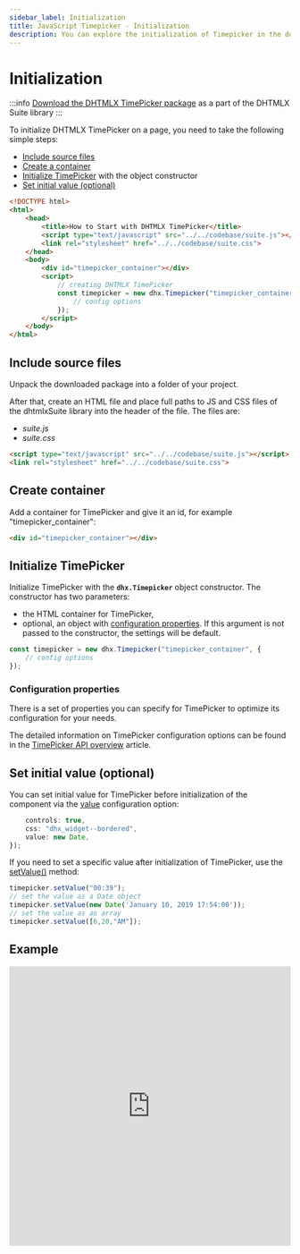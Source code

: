 ```yaml
---
sidebar_label: Initialization
title: JavaScript Timepicker - Initialization 
description: You can explore the initialization of Timepicker in the documentation of the DHTMLX JavaScript UI library. Browse developer guides and API reference, try out code examples and live demos, and download a free 30-day evaluation version of DHTMLX Suite.
---
```


# Initialization

:::info
[Download the DHTMLX TimePicker package](https://dhtmlx.com/docs/products/dhtmlxSuite/download.shtml) as a part of the DHTMLX Suite library
:::

To initialize DHTMLX TimePicker on a page, you need to take the following simple steps:

- [Include source files](#include-source-files)
- [Create a container](#create-container)
- [Initialize TimePicker](#initialize-timepicker) with the object constructor
- [Set initial value (optional)](#set-initial-value-optional)

```html
<!DOCTYPE html>
<html>
    <head>
        <title>How to Start with DHTMLX TimePicker</title>         
        <script type="text/javascript" src="../../codebase/suite.js"></script>
        <link rel="stylesheet" href="../../codebase/suite.css">
    </head>
    <body>
        <div id="timepicker_container"></div>
        <script>
            // creating DHTMLX TimePicker 
            const timepicker = new dhx.Timepicker("timepicker_container", {
				// config options
			});
        </script>
    </body>
</html>
```

## Include source files

Unpack the downloaded package into a folder of your project.

After that, create an HTML file and place full paths to JS and CSS files of the dhtmlxSuite library into the header of the file. The files are:

- *suite.js*
- *suite.css*

```html
<script type="text/javascript" src="../../codebase/suite.js"></script>
<link rel="stylesheet" href="../../codebase/suite.css">
```

## Create container

Add a container for TimePicker and give it an id, for example "timepicker_container":

```html
<div id="timepicker_container"></div>
```

## Initialize TimePicker

Initialize TimePicker with the **`dhx.Timepicker`** object constructor. The constructor has two parameters:

- the HTML container for TimePicker,
- optional, an object with [configuration properties](#configuration-properties). If this argument is not passed to the constructor, the settings will be default.

```javascript
const timepicker = new dhx.Timepicker("timepicker_container", {
    // config options
});
```

### Configuration properties

There is a set of properties you can specify for TimePicker to optimize its configuration for your needs. 

The detailed information on TimePicker configuration options can be found in the [TimePicker API overview](timepicker/api/api_overview.md#properties) article.

## Set initial value (optional)

You can set initial value for TimePicker before initialization of the component via the [value](timepicker/api/timepicker_value_config.md) configuration option:

```javascript
    controls: true,
    css: "dhx_widget--bordered",
    value: new Date,
});
```

If you need to set a specific value after initialization of TimePicker, use the [setValue()](timepicker/api/timepicker_setvalue_method.md) method:

```javascript
timepicker.setValue("00:39");
// set the value as a Date object
timepicker.setValue(new Date('January 10, 2019 17:54:00'));
// set the value as an array
timepicker.setValue([6,20,"AM"]);
```

## Example

<iframe src="https://snippet.dhtmlx.com/3d5u4cxx?mode=js" frameborder="0" class="snippet_iframe" width="100%" height="500"></iframe>